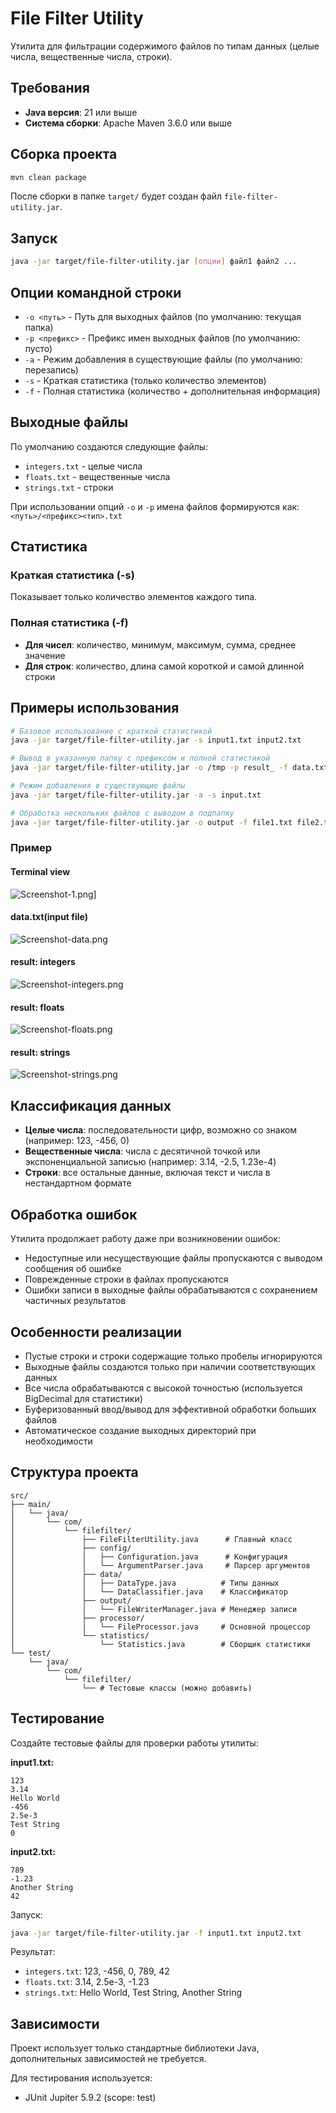 # File Filter Utility

Утилита для фильтрации содержимого файлов по типам данных (целые числа, вещественные числа, строки).

## Требования

- **Java версия**: 21 или выше
- **Система сборки**: Apache Maven 3.6.0 или выше

## Сборка проекта

```bash
mvn clean package
```

После сборки в папке `target/` будет создан файл `file-filter-utility.jar`.

## Запуск

```bash
java -jar target/file-filter-utility.jar [опции] файл1 файл2 ...
```

## Опции командной строки

- `-o <путь>` - Путь для выходных файлов (по умолчанию: текущая папка)
- `-p <префикс>` - Префикс имен выходных файлов (по умолчанию: пусто)
- `-a` - Режим добавления в существующие файлы (по умолчанию: перезапись)
- `-s` - Краткая статистика (только количество элементов)
- `-f` - Полная статистика (количество + дополнительная информация)

## Выходные файлы

По умолчанию создаются следующие файлы:
- `integers.txt` - целые числа
- `floats.txt` - вещественные числа
- `strings.txt` - строки

При использовании опций `-o` и `-p` имена файлов формируются как:
`<путь>/<префикс><тип>.txt`

## Статистика

### Краткая статистика (-s)
Показывает только количество элементов каждого типа.

### Полная статистика (-f)
- **Для чисел**: количество, минимум, максимум, сумма, среднее значение
- **Для строк**: количество, длина самой короткой и самой длинной строки

## Примеры использования

```bash
# Базовое использование с краткой статистикой
java -jar target/file-filter-utility.jar -s input1.txt input2.txt

# Вывод в указанную папку с префиксом и полной статистикой
java -jar target/file-filter-utility.jar -o /tmp -p result_ -f data.txt

# Режим добавления в существующие файлы
java -jar target/file-filter-utility.jar -a -s input.txt

# Обработка нескольких файлов с выводом в подпапку
java -jar target/file-filter-utility.jar -o output -f file1.txt file2.txt file3.txt
```

### Пример
#### Terminal view
![Screenshot-1.png](screens/Screenshot-1.png)]
#### data.txt(input file)
![Screenshot-data.png](screens/Screenshot-data.png)
#### result: integers
![Screenshot-integers.png](screens/Screenshot-integers.png)
#### result: floats
![Screenshot-floats.png](screens/Screenshot-floats.png)
#### result: strings
![Screenshot-strings.png](screens/Screenshot-strings.png)

## Классификация данных

- **Целые числа**: последовательности цифр, возможно со знаком (например: 123, -456, 0)
- **Вещественные числа**: числа с десятичной точкой или экспоненциальной записью (например: 3.14, -2.5, 1.23e-4)
- **Строки**: все остальные данные, включая текст и числа в нестандартном формате

## Обработка ошибок

Утилита продолжает работу даже при возникновении ошибок:
- Недоступные или несуществующие файлы пропускаются с выводом сообщения об ошибке
- Поврежденные строки в файлах пропускаются
- Ошибки записи в выходные файлы обрабатываются с сохранением частичных результатов

## Особенности реализации

- Пустые строки и строки содержащие только пробелы игнорируются
- Выходные файлы создаются только при наличии соответствующих данных
- Все числа обрабатываются с высокой точностью (используется BigDecimal для статистики)
- Буферизованный ввод/вывод для эффективной обработки больших файлов
- Автоматическое создание выходных директорий при необходимости

## Структура проекта

```
src/
├── main/
│   └── java/
│       └── com/
│           └── filefilter/
│               ├── FileFilterUtility.java      # Главный класс
│               ├── config/
│               │   ├── Configuration.java      # Конфигурация
│               │   └── ArgumentParser.java     # Парсер аргументов
│               ├── data/
│               │   ├── DataType.java          # Типы данных
│               │   └── DataClassifier.java    # Классификатор
│               ├── output/
│               │   └── FileWriterManager.java # Менеджер записи
│               ├── processor/
│               │   └── FileProcessor.java     # Основной процессор
│               └── statistics/
│                   └── Statistics.java        # Сборщик статистики
└── test/
    └── java/
        └── com/
            └── filefilter/
                └── # Тестовые классы (можно добавить)
```

## Тестирование

Создайте тестовые файлы для проверки работы утилиты:

**input1.txt:**
```
123
3.14
Hello World
-456
2.5e-3
Test String
0
```

**input2.txt:**
```
789
-1.23
Another String
42
```

Запуск:
```bash
java -jar target/file-filter-utility.jar -f input1.txt input2.txt
```

Результат:
- `integers.txt`: 123, -456, 0, 789, 42
- `floats.txt`: 3.14, 2.5e-3, -1.23
- `strings.txt`: Hello World, Test String, Another String

## Зависимости

Проект использует только стандартные библиотеки Java, дополнительных зависимостей не требуется.

Для тестирования используется:
- JUnit Jupiter 5.9.2 (scope: test)
